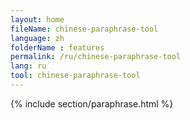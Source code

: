 ```yaml
---
layout: home
fileName: chinese-paraphrase-tool
language: zh
folderName : features
permalink: /ru/chinese-paraphrase-tool
lang: ru
tool: chinese-paraphrase-tool
---
```

{% include section/paraphrase.html %}